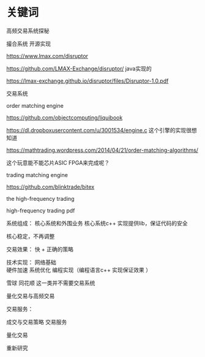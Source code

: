 # 关键词 

高频交易系统探秘 

撮合系统   开源实现 

https://www.lmax.com/disruptor 

https://github.com/LMAX-Exchange/disruptor/  java实现的 

https://lmax-exchange.github.io/disruptor/files/Disruptor-1.0.pdf  

交易系统  

 order matching engine  

https://github.com/objectcomputing/liquibook  

https://dl.dropboxusercontent.com/u/3001534/engine.c    这个引擎的实现很想知道  




https://mathtrading.wordpress.com/2014/04/21/order-matching-algorithms/ 

这个玩意能不能芯片ASIC FPGA来完成呢？


trading matching engine  


https://github.com/blinktrade/bitex  


the high-frequency  trading  

high-frequency  trading pdf  



系统组成： 核心系统和外围业务 
核心系统c++ 实现提供lib，保证代码的安全 

核心稳定，不再调整  

交易效果： 快 + 正确的策略 

技术实现：
网络基础   
硬件加速
系统优化
编程实现（编程语言c++ 实现保证效果 ）

雪球  同花顺  这一类并不需要交易系统  


量化交易与高频交易 


交易服务：

成交与交易策略
交易服务 

量化交易 

重新研究 
